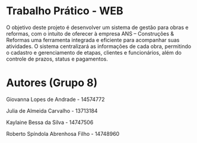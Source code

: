 # Trabalho Prático - WEB

O objetivo deste projeto é desenvolver um sistema de gestão para obras e reformas, com o intuito de oferecer à empresa ANS – Construções & Reformas uma ferramenta integrada e eficiente para acompanhar suas atividades. O sistema centralizará as informações de cada obra, permitindo o cadastro e gerenciamento de etapas, clientes e funcionários, além do controle de prazos, status e pagamentos.

# Autores (Grupo 8)
Giovanna Lopes de Andrade - 14574772

Julia de Almeida Carvalho - 13713184

Kaylaine Bessa da Silva - 14747506

Roberto Spíndola Abrenhosa Filho - 14748960



